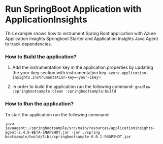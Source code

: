 # Run SpringBoot Application with ApplicationInsights

This example shows how to instrument Spring Boot application with Azure Application Insights
Springboot Starter and Application Insights Java Agent to track dependencies.


### How to Build the application?
1. Add the instrumentation key in the application.properties by updating the your-ikey section with instrumentation key.
`azure.application-insights.instrumentation-key=<your-ikey>` 

2. In order to build the application run the following command:
`gradlew :springbootsample:clean :springbootsample:build`

### How to Run the application?

To start the application run the following command:

`java -javaagent:./springbootsample/src/main/resources/applicationinsights-agent-2.4.0-BETA-SNAPSHOT.jar -jar ./spring
 bootsample/build/libs/springbootsample-0.0.1-SNAPSHOT.jar`